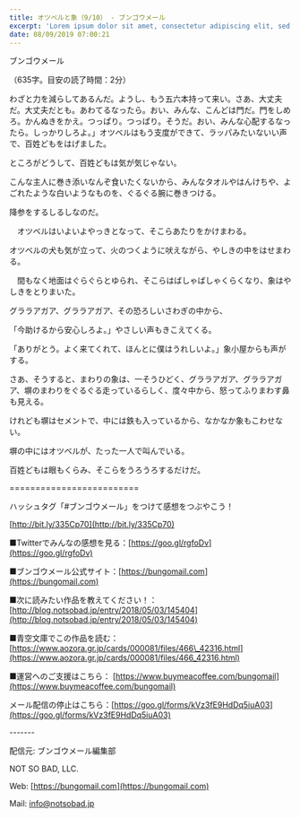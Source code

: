 ```yaml
---
title: オツベルと象（9/10） - ブンゴウメール
excerpt: 'Lorem ipsum dolor sit amet, consectetur adipiscing elit, sed do eiusmod tempor incididunt ut labore et dolore magna aliqua. Praesent elementum facilisis leo vel fringilla est ullamcorper eget. At imperdiet dui accumsan sit amet nulla facilisi morbi tempus.'
date: 08/09/2019 07:00:21
---
```


ブンゴウメール

（635字。目安の読了時間：2分）

わざと力を減らしてあるんだ。ようし、もう五六本持って来い。さあ、大丈夫だ。大丈夫だとも。あわてるなったら。おい、みんな、こんどは門だ。門をしめろ。かんぬきをかえ。つっぱり。つっぱり。そうだ。おい、みんな心配するなったら。しっかりしろよ。」オツベルはもう支度ができて、ラッパみたいないい声で、百姓どもをはげました。

ところがどうして、百姓どもは気が気じゃない。

こんな主人に巻き添いなんぞ食いたくないから、みんなタオルやはんけちや、よごれたような白いようなものを、ぐるぐる腕に巻きつける。

降参をするしるしなのだ。

　オツベルはいよいよやっきとなって、そこらあたりをかけまわる。

オツベルの犬も気が立って、火のつくように吠えながら、やしきの中をはせまわる。

　間もなく地面はぐらぐらとゆられ、そこらはばしゃばしゃくらくなり、象はやしきをとりまいた。

グララアガア、グララアガア、その恐ろしいさわぎの中から、

「今助けるから安心しろよ。」やさしい声もきこえてくる。

「ありがとう。よく来てくれて、ほんとに僕はうれしいよ。」象小屋からも声がする。

さあ、そうすると、まわりの象は、一そうひどく、グララアガア、グララアガア、塀のまわりをぐるぐる走っているらしく、度々中から、怒ってふりまわす鼻も見える。

けれども塀はセメントで、中には鉄も入っているから、なかなか象もこわせない。

塀の中にはオツベルが、たった一人で叫んでいる。

百姓どもは眼もくらみ、そこらをうろうろするだけだ。

\=========================

ハッシュタグ「#ブンゴウメール」をつけて感想をつぶやこう！　

[http://bit.ly/335Cp70](http://bit.ly/335Cp70)

■Twitterでみんなの感想を見る：[https://goo.gl/rgfoDv](https://goo.gl/rgfoDv)

■ブンゴウメール公式サイト：[https://bungomail.com](https://bungomail.com)

■次に読みたい作品を教えてください！：[http://blog.notsobad.jp/entry/2018/05/03/145404](http://blog.notsobad.jp/entry/2018/05/03/145404)

■青空文庫でこの作品を読む：[https://www.aozora.gr.jp/cards/000081/files/466\_42316.html](https://www.aozora.gr.jp/cards/000081/files/466_42316.html)

■運営へのご支援はこちら： [https://www.buymeacoffee.com/bungomail](https://www.buymeacoffee.com/bungomail)

メール配信の停止はこちら：[https://goo.gl/forms/kVz3fE9HdDq5iuA03](https://goo.gl/forms/kVz3fE9HdDq5iuA03)

\-------

配信元: ブンゴウメール編集部

NOT SO BAD, LLC.

Web: [https://bungomail.com](https://bungomail.com)

Mail: info@notsobad.jp